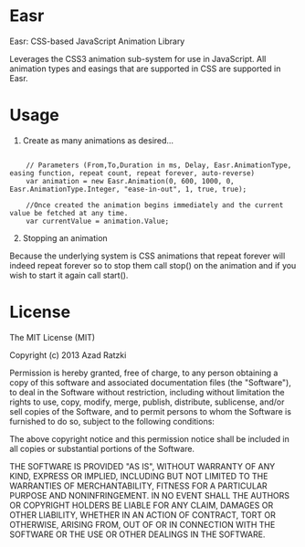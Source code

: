 Easr
====

Easr: CSS-based JavaScript Animation Library

Leverages the CSS3 animation sub-system for use in JavaScript. All animation types and easings that are supported in CSS are supported in Easr.


Usage
=======

1. Create as many animations as desired...

<pre><code>
    // Parameters (From,To,Duration in ms, Delay, Easr.AnimationType, easing function, repeat count, repeat forever, auto-reverse)                                       
    var animation = new Easr.Animation(0, 600, 1000, 0, Easr.AnimationType.Integer, "ease-in-out", 1, true, true);

    //Once created the animation begins immediately and the current value be fetched at any time.
    var currentValue = animation.Value;
</code></pre> 


2. Stopping an animation

Because the underlying system is CSS animations that repeat forever will indeed repeat forever so to stop them call stop() on the animation and if you wish to start it again call start().



License
=======
The MIT License (MIT)

Copyright (c) 2013 Azad Ratzki

Permission is hereby granted, free of charge, to any person obtaining a copy
of this software and associated documentation files (the "Software"), to deal
in the Software without restriction, including without limitation the rights
to use, copy, modify, merge, publish, distribute, sublicense, and/or sell
copies of the Software, and to permit persons to whom the Software is
furnished to do so, subject to the following conditions:

The above copyright notice and this permission notice shall be included in
all copies or substantial portions of the Software.

THE SOFTWARE IS PROVIDED "AS IS", WITHOUT WARRANTY OF ANY KIND, EXPRESS OR
IMPLIED, INCLUDING BUT NOT LIMITED TO THE WARRANTIES OF MERCHANTABILITY,
FITNESS FOR A PARTICULAR PURPOSE AND NONINFRINGEMENT. IN NO EVENT SHALL THE
AUTHORS OR COPYRIGHT HOLDERS BE LIABLE FOR ANY CLAIM, DAMAGES OR OTHER
LIABILITY, WHETHER IN AN ACTION OF CONTRACT, TORT OR OTHERWISE, ARISING FROM,
OUT OF OR IN CONNECTION WITH THE SOFTWARE OR THE USE OR OTHER DEALINGS IN
THE SOFTWARE.


